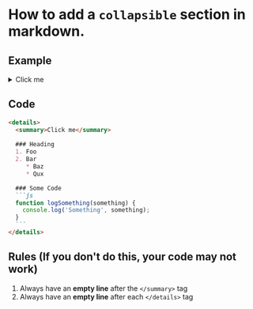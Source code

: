 # How to add a `collapsible` section in markdown.
## Example
<details>
  <summary>Click me</summary>

  ### Heading
  1. Foo
  2. Bar
     * Baz
     * Qux

  ### Some Code
  ```js
  function logSomething(something) {
    console.log('Something', something);
  }
  ```
</details>


## Code
````md
<details>
  <summary>Click me</summary>
  
  ### Heading
  1. Foo
  2. Bar
     * Baz
     * Qux

  ### Some Code
  ```js
  function logSomething(something) {
    console.log('Something', something);
  }
  ```
</details>
````

## Rules (If you don't do this, your code may not work)
1. Always have an **empty line** after the `</summary>` tag
1. Always have an **empty line** after each `</details>` tag